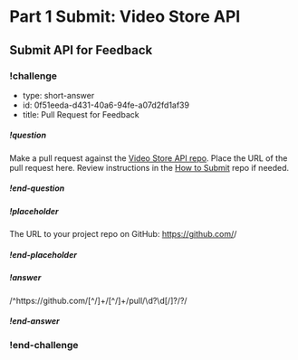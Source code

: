 # Part 1 Submit: Video Store API

## Submit API for Feedback

<!-- prettier-ignore-start -->
### !challenge

* type: short-answer
* id: 0f51eeda-d431-40a6-94fe-a07d2fd1af39
* title: Pull Request for Feedback

##### !question

Make a pull request against the [Video Store API repo](https://github.com/AdaGold/retro-video-store). Place the URL of the pull request here. Review instructions in the [How to Submit](../ada-project-practices/how-to-submit.md) repo if needed.

##### !end-question

##### !placeholder
The URL to your project repo on GitHub: https://github.com/<your-username>/<project-name>
##### !end-placeholder

##### !answer

/^https:\/\/github\.com\/[^\/]+\/[^\/]+\/pull\/\d?\d[\/]?/?/

##### !end-answer

### !end-challenge

<!-- prettier-ignore-end -->

